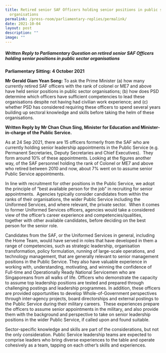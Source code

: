 ```yaml
---
title: Retired senior SAF Officers holding senior positions in public sector
  organisations
permalink: /press-room/parliamentary-replies/permalink/
date: 2021-10-04
layout: post
description: ""
image: ""
---
```

##### Written Reply to Parliamentary Question on retired senior SAF Officers holding senior positions in public sector organisations

**Parliamentary Sitting: 4 October 2021**  
  
**Mr Gerald Giam Yean Song:** To ask the Prime Minister (a) how many currently retired SAF officers with the rank of colonel or ME7 and above have held senior positions in public sector organisations; (b) how does PSD determine which officers have sufficient competencies to lead these organisations despite not having had civilian work experience; and (c) whether PSD has considered requiring these officers to spend several years building up sectoral knowledge and skills before taking the helm of these organisations.  
  
**Written Reply by Mr Chan Chun Sing, Minister for Education and Minister-in-charge of the Public Service.**  
  
As at 24 Sep 2021, there are 15 officers formerly from the SAF who are currently holding senior leadership appointments in the Public Service (e.g. Permanent Secretaries, Deputy Secretaries and Chief Executives).  They form around 10% of these appointments. Looking at the figures another way, of the SAF personnel holding the rank of Colonel or ME7 and above who retired between 2010 and now, about 7% went on to assume senior Public Service appointments.  
  
In line with recruitment for other positions in the Public Service, we adopt the principle of “best available person for the job” in recruiting for senior appointments.  Agencies typically consider candidates from within the ranks of their organisations, the wider Public Service including the Uniformed Services, and where relevant, the private sector.  When it comes to former Uniformed Services officers, agencies would take a considered view of the officer’s career experience and competencies/qualities, together with other available candidates, before deciding on the best person for the senior role.  
  
Candidates from the SAF, or the Uniformed Services in general, including the Home Team, would have served in roles that have developed in them a range of competencies, such as strategic leadership, organisation transformation, policy formulation, running of large-scale operations, and technology management, that are generally relevant to senior management positions in the Public Service. They also have valuable experience in working with, understanding, motivating, and winning the confidence of Full-time and Operationally Ready National Servicemen who are Singaporeans from all walks of life. Officers who demonstrate the capacity to assume top leadership positions are tested and prepared through challenging postings and leadership programmes. In addition, these officers are provided opportunities to develop Whole-of-Government perspectives through inter-agency projects, board directorships and external postings to the Public Service during their military careers.  These experiences prepare the officers to assume senior appointments in the military, and also provide them with the background and perspective to take on senior leadership positions in the wider Public Service, if called upon and found suitable.  
  
Sector-specific knowledge and skills are part of the considerations, but not the only consideration. Public Service leadership teams are expected to comprise leaders who bring diverse experiences to the table and operate cohesively as a team, tapping on each other’s skills and experiences.